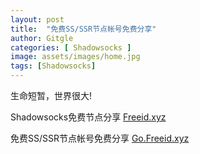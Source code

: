 ```yaml
---
layout: post
title:  "免费SS/SSR节点帐号免费分享"
author: Gitgle
categories: [ Shadowsocks ]
image: assets/images/home.jpg
tags: [Shadowsocks]
---
```


生命短暂，世界很大!

Shadowsocks免费节点分享 [Freeid.xyz](https://freeid.xyz/)

免费SS/SSR节点帐号免费分享 [Go.Freeid.xyz](https://Go.freeid.xyz/)



